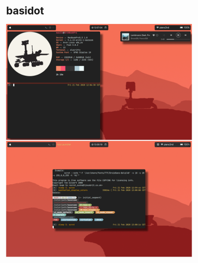 # basidot

![Preview of the theme](https://github.com/parmigggiana/basidot/blob/master/Screenshot)
![Preview of the theme](https://github.com/parmigggiana/basidot/blob/master/Screenshot2.png)


